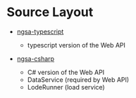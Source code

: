 # Source Layout

- [ngsa-typescript](./ngsa-typescript)
  - typescript version of the Web API

- [ngsa-csharp](./ngsa-csharp)
  - C# version of the Web API
  - DataService (required by Web API)
  - LodeRunner (load service)
